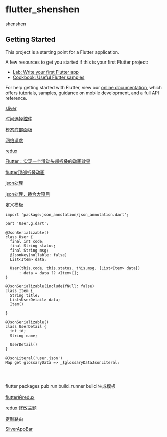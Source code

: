 # flutter_shenshen

shenshen

## Getting Started

This project is a starting point for a Flutter application.

A few resources to get you started if this is your first Flutter project:

- [Lab: Write your first Flutter app](https://flutter.io/docs/get-started/codelab)
- [Cookbook: Useful Flutter samples](https://flutter.io/docs/cookbook)

For help getting started with Flutter, view our 
[online documentation](https://flutter.io/docs), which offers tutorials, 
samples, guidance on mobile development, and a full API reference.


[sliver](https://blog.csdn.net/yumi0629/article/details/83305627)


[时间选择控件](https://pub.dartlang.org/packages/flutter_cupertino_date_picker)

[模态底部面板](https://blog.csdn.net/hekaiyou/article/details/60782951)

[网络请求](https://pub.dartlang.org/packages/dio#-readme-tab-)

[redux](https://pub.dartlang.org/packages/flutter_redux#-installing-tab-)


[Flutter：实现一个滑动头部折叠的动画效果](https://blog.csdn.net/yumi0629/article/details/81775805)

[flutter顶部折叠动画](https://blog.csdn.net/u011272795/article/details/82740389)


[json处理](https://flutterchina.club/json/)

[json处理，适合大项目](https://github.com/dart-lang/json_serializable/tree/master/example)

定义模板
```
import 'package:json_annotation/json_annotation.dart';

part 'User.g.dart';

@JsonSerializable()
class User {
  final int code;
  final String status;
  final String msg;
  @JsonKey(nullable: false)
  List<Item> data;

  User(this.code, this.status, this.msg, {List<Item> data})
      : data = data ?? <Item>[];
}

@JsonSerializable(includeIfNull: false)
class Item {
  String title;
  List<UserDetail> data;
  Item()

}

@JsonSerializable()
class UserDetail {
  int id;
  String name;

  UserDetail()
}

@JsonLiteral('user.json')
Map get glossaryData => _$glossaryDataJsonLiteral;




```



flutter packages pub run build_runner build 生成模板


[flutter的redux](https://www.jianshu.com/p/34a6224e0cf1)

[redux 修改主题](https://www.codercto.com/a/28285.html)

[定制路由](https://blog.csdn.net/hekaiyou/article/details/72853738)

[SliverAppBar](https://juejin.im/post/5bceb534e51d457aa4596f9a)
